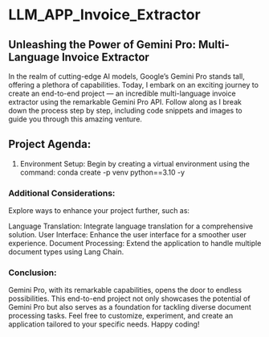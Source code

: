 # LLM_APP_Invoice_Extractor
## Unleashing the Power of Gemini Pro: Multi-Language Invoice Extractor

In the realm of cutting-edge AI models, Google’s Gemini Pro stands tall, offering a plethora of capabilities. Today, I embark on an exciting journey to create an end-to-end project — an incredible multi-language invoice extractor using the remarkable Gemini Pro API. Follow along as I break down the process step by step, including code snippets and images to guide you through this amazing venture.

## Project Agenda:
1. Environment Setup:
Begin by creating a virtual environment using the command:
conda create -p venv python==3.10 -y



### Additional Considerations:
Explore ways to enhance your project further, such as:

Language Translation: Integrate language translation for a comprehensive solution.
User Interface: Enhance the user interface for a smoother user experience.
Document Processing: Extend the application to handle multiple document types using Lang Chain.

### Conclusion:
Gemini Pro, with its remarkable capabilities, opens the door to endless possibilities. This end-to-end project not only showcases the potential of Gemini Pro but also serves as a foundation for tackling diverse document processing tasks. Feel free to customize, experiment, and create an application tailored to your specific needs. Happy coding!
